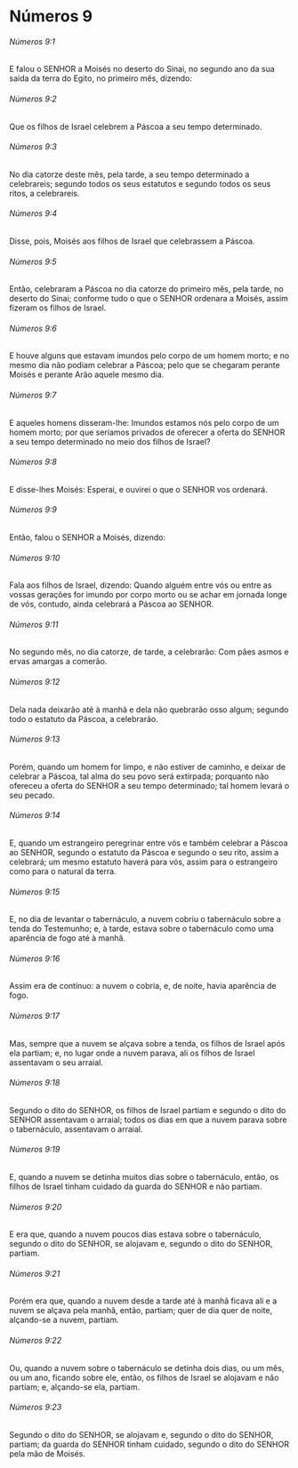 # Números 9

###### Números 9:1

E falou o SENHOR a Moisés no deserto do Sinai, no segundo ano da sua saída da terra do Egito, no primeiro mês, dizendo:

###### Números 9:2

Que os filhos de Israel celebrem a Páscoa a seu tempo determinado.

###### Números 9:3

No dia catorze deste mês, pela tarde, a seu tempo determinado a celebrareis; segundo todos os seus estatutos e segundo todos os seus ritos, a celebrareis.

###### Números 9:4

Disse, pois, Moisés aos filhos de Israel que celebrassem a Páscoa.

###### Números 9:5

Então, celebraram a Páscoa no dia catorze do primeiro mês, pela tarde, no deserto do Sinai; conforme tudo o que o SENHOR ordenara a Moisés, assim fizeram os filhos de Israel.

###### Números 9:6

E houve alguns que estavam imundos pelo corpo de um homem morto; e no mesmo dia não podiam celebrar a Páscoa; pelo que se chegaram perante Moisés e perante Arão aquele mesmo dia.

###### Números 9:7

E aqueles homens disseram-lhe: Imundos estamos nós pelo corpo de um homem morto; por que seríamos privados de oferecer a oferta do SENHOR a seu tempo determinado no meio dos filhos de Israel?

###### Números 9:8

E disse-lhes Moisés: Esperai, e ouvirei o que o SENHOR vos ordenará.

###### Números 9:9

Então, falou o SENHOR a Moisés, dizendo:

###### Números 9:10

Fala aos filhos de Israel, dizendo: Quando alguém entre vós ou entre as vossas gerações for imundo por corpo morto ou se achar em jornada longe de vós, contudo, ainda celebrará a Páscoa ao SENHOR.

###### Números 9:11

No segundo mês, no dia catorze, de tarde, a celebrarão: Com pães asmos e ervas amargas a comerão.

###### Números 9:12

Dela nada deixarão até à manhã e dela não quebrarão osso algum; segundo todo o estatuto da Páscoa, a celebrarão.

###### Números 9:13

Porém, quando um homem for limpo, e não estiver de caminho, e deixar de celebrar a Páscoa, tal alma do seu povo será extirpada; porquanto não ofereceu a oferta do SENHOR a seu tempo determinado; tal homem levará o seu pecado.

###### Números 9:14

E, quando um estrangeiro peregrinar entre vós e também celebrar a Páscoa ao SENHOR, segundo o estatuto da Páscoa e segundo o seu rito, assim a celebrará; um mesmo estatuto haverá para vós, assim para o estrangeiro como para o natural da terra.

###### Números 9:15

E, no dia de levantar o tabernáculo, a nuvem cobriu o tabernáculo sobre a tenda do Testemunho; e, à tarde, estava sobre o tabernáculo como uma aparência de fogo até à manhã.

###### Números 9:16

Assim era de contínuo: a nuvem o cobria, e, de noite, havia aparência de fogo.

###### Números 9:17

Mas, sempre que a nuvem se alçava sobre a tenda, os filhos de Israel após ela partiam; e, no lugar onde a nuvem parava, ali os filhos de Israel assentavam o seu arraial.

###### Números 9:18

Segundo o dito do SENHOR, os filhos de Israel partiam e segundo o dito do SENHOR assentavam o arraial; todos os dias em que a nuvem parava sobre o tabernáculo, assentavam o arraial.

###### Números 9:19

E, quando a nuvem se detinha muitos dias sobre o tabernáculo, então, os filhos de Israel tinham cuidado da guarda do SENHOR e não partiam.

###### Números 9:20

E era que, quando a nuvem poucos dias estava sobre o tabernáculo, segundo o dito do SENHOR, se alojavam e, segundo o dito do SENHOR, partiam.

###### Números 9:21

Porém era que, quando a nuvem desde a tarde até à manhã ficava ali e a nuvem se alçava pela manhã, então, partiam; quer de dia quer de noite, alçando-se a nuvem, partiam.

###### Números 9:22

Ou, quando a nuvem sobre o tabernáculo se detinha dois dias, ou um mês, ou um ano, ficando sobre ele, então, os filhos de Israel se alojavam e não partiam; e, alçando-se ela, partiam.

###### Números 9:23

Segundo o dito do SENHOR, se alojavam e, segundo o dito do SENHOR, partiam; da guarda do SENHOR tinham cuidado, segundo o dito do SENHOR pela mão de Moisés.

